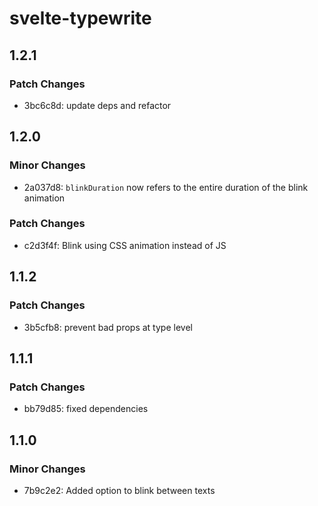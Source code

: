 # svelte-typewrite

## 1.2.1

### Patch Changes

- 3bc6c8d: update deps and refactor

## 1.2.0

### Minor Changes

- 2a037d8: `blinkDuration` now refers to the entire duration of the blink animation

### Patch Changes

- c2d3f4f: Blink using CSS animation instead of JS

## 1.1.2

### Patch Changes

- 3b5cfb8: prevent bad props at type level

## 1.1.1

### Patch Changes

- bb79d85: fixed dependencies

## 1.1.0

### Minor Changes

- 7b9c2e2: Added option to blink between texts

